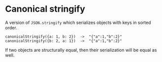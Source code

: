 # Canonical stringify

A version of `JSON.stringify` which serializes objects with keys in
sorted order.

    canonicalStringify({a: 1, b: 2})  ->  "{"a":1,"b":2}"
    canonicalStringify({b: 2, a: 1})  ->  "{"a":1,"b":2}"

If two objects are structurally equal, then their serialization will
be equal as well.
